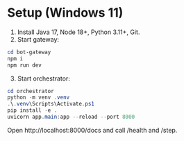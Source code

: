 # Setup (Windows 11)
1) Install Java 17, Node 18+, Python 3.11+, Git.
2) Start gateway:
```powershell
cd bot-gateway
npm i
npm run dev
```
3) Start orchestrator:
```powershell
cd orchestrator
python -m venv .venv
.\.venv\Scripts\Activate.ps1
pip install -e .
uvicorn app.main:app --reload --port 8000
```
Open http://localhost:8000/docs and call /health and /step.
